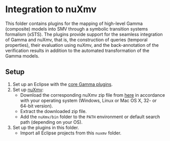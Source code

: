 # Integration to nuXmv

This folder contains plugins for the mapping of high-level Gamma (composite) models into SMV through a symbolic transition systems formalism (xSTS). The plugins provide support for the seamless integration of Gamma and nuXmv, that is, the construction of queries (temporal properties), their evaluation using nuXmv, and the back-annotation of the verification results in addition to the automated transformation of the Gamma models.

## Setup

1. Set up an Eclipse with the [core Gamma plugins](../README.md).
2. Set up [nuXmv](https://nuxmv.fbk.eu/):
   - Download the corresponding nuXmv zip file from [here](https://nuxmv.fbk.eu/download.html) in accordance with your operating system (Windows, Linux or Mac OS X, 32- or 64-bit version).
   - Extract the downloaded zip file.
   - Add the `nuXmv/bin` folder to the `PATH` environment or default search path (depending on your OS).
3. Set up the plugins in this folder.
   - Import all Eclipse projects from this `nuxmv` folder.
